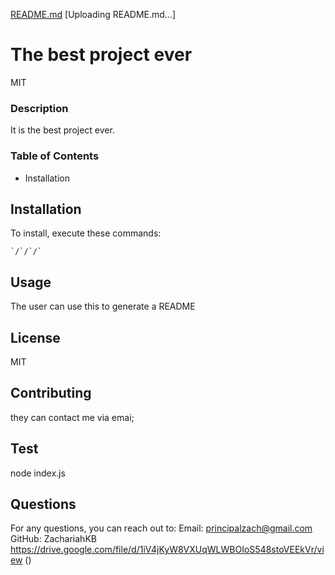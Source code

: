 [README.md](https://github.com/ZachariahKB/raidme/files/15020771/README.md)
[Uploading README.md…]
# The best project ever

MIT

### Description

It is the best project ever.

### Table of Contents
* Installation

## Installation
To install, execute these commands:
```
`/`/`/`
```

## Usage
The user can use this to generate a README

## License
MIT

## Contributing
they can contact me via emai;

## Test
node index.js

## Questions
For any questions, you can reach out to:
Email: principalzach@gmail.com
GitHub: ZachariahKB
 https://drive.google.com/file/d/1iV4jKyW8VXUqWLWBOIoS548stoVEEkVr/view
()
